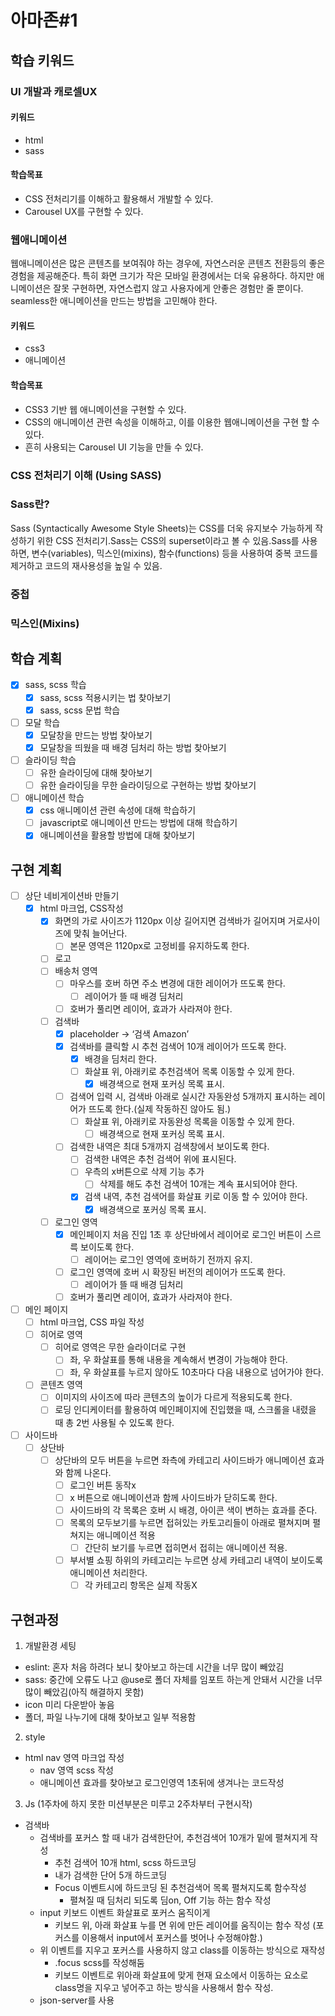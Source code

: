 # 아마존#1

## 학습 키워드

### **UI 개발과 캐로셀UX**

#### 키워드

- html
- sass

#### 학습목표

- CSS 전처리기를 이해하고 활용해서 개발할 수 있다.
- Carousel UX를 구현할 수 있다.

### 웹애니메이션

웹애니메이션은 많은 콘텐츠를 보여줘야 하는 경우에, 자연스러운 콘텐츠 전환등의 좋은 경험을 제공해준다.
특히 화면 크기가 작은 모바일 환경에서는 더욱 유용하다.
하지만 애니메이션은 잘못 구현하면, 자연스럽지 않고 사용자에게 안좋은 경험만 줄 뿐이다.
seamless한 애니메이션을 만드는 방법을 고민해야 한다.

#### 키워드

- css3
- 애니메이션

#### 학습목표

- CSS3 기반 웹 애니메이션을 구현할 수 있다.
- CSS의 애니메이션 관련 속성을 이해하고, 이를 이용한 웹애니메이션을 구현 할 수 있다.
- 흔히 사용되는 Carousel UI 기능을 만들 수 있다.

### **CSS 전처리기 이해 (Using SASS)**

### **Sass란?**

Sass (Syntactically Awesome Style Sheets)는 CSS를 더욱 유지보수 가능하게 작성하기 위한 CSS 전처리기.Sass는 CSS의 superset이라고 볼 수 있음.Sass를 사용하면, 변수(variables), 믹스인(mixins), 함수(functions) 등을 사용하여 중복 코드를 제거하고 코드의 재사용성을 높일 수 있음.

### 중첩

### 믹스인(Mixins)

## 학습 계획

- [x] sass, scss 학습
  - [x] sass, scss 적용시키는 법 찾아보기
  - [x] sass, scss 문법 학습
- [ ] 모달 학습
  - [x] 모달창을 만드는 방법 찾아보기
  - [x] 모달창을 띄웠을 때 배경 딤처리 하는 방법 찾아보기
- [ ] 슬라이딩 학습
  - [ ] 유한 슬라이딩에 대해 찾아보기
  - [ ] 유한 슬라이딩을 무한 슬라이딩으로 구현하는 방법 찾아보기
- [ ] 애니메이션 학습
  - [x] css 애니메이션 관련 속성에 대해 학습하기
  - [ ] javascript로 애니메이션 만드는 방법에 대해 학습하기
  - [x] 애니메이션을 활용할 방법에 대해 찾아보기

## 구현 계획

- [ ] 상단 네비게이션바 만들기
  - [x] html 마크업, CSS작성
    - [x] 화면의 가로 사이즈가 1120px 이상 길어지면 검색바가 길어지며 거로사이즈에 맞춰 늘어난다.
      - [ ] 본문 영역은 1120px로 고정비를 유지하도록 한다.
    - [ ] 로고
    - [ ] 배송처 영역
      - [ ] 마우스를 호버 하면 주소 변경에 대한 레이어가 뜨도록 한다.
        - [ ] 레이어가 뜰 때 배경 딤처리
      - [ ] 호버가 풀리면 레이어, 효과가 사라져야 한다.
    - [ ] 검색바
      - [x] placeholder → ‘검색 Amazon’
      - [x] 검색바를 클릭할 시 추천 검색어 10개 레이어가 뜨도록 한다.
        - [x] 배경을 딤처리 한다.
        - [ ] 화살표 위, 아래키로 추천검색어 목록 이동할 수 있게 한다.
          - [x] 배경색으로 현재 포커싱 목록 표시.
      - [ ] 검색어 입력 시, 검색바 아래로 실시간 자동완성 5개까지 표시하는 레이어가 뜨도록 한다.(실제 작동하진 않아도 됨.)
        - [ ] 화살표 위, 아래키로 자동완성 목록을 이동할 수 있게 한다.
          - [ ] 배경색으로 현재 포커싱 목록 표시.
      - [ ] 검색한 내역은 최대 5개까지 검색창에서 보이도록 한다.
        - [ ] 검색한 내역은 추천 검색어 위에 표시된다.
        - [ ] 우측의 x버튼으로 삭제 기능 추가
          - [ ] 삭제를 해도 추천 검색어 10개는 계속 표시되어야 한다.
        - [x] 검색 내역, 추천 검색어를 화살표 키로 이동 할 수 있어야 한다.
          - [x] 배경색으로 포커싱 목록 표시.
    - [ ] 로그인 영역
      - [x] 메인페이지 처음 진입 1초 후 상단바에서 레이어로 로그인 버튼이 스르륵 보이도록 한다.
        - [ ] 레이어는 로그인 영역에 호버하기 전까지 유지.
      - [ ] 로그인 영역에 호버 시 확장된 버전의 레이어가 뜨도록 한다.
        - [ ] 레이어가 뜰 때 배경 딤처리
      - [ ] 호버가 풀리면 레이어, 효과가 사라져야 한다.
- [ ] 메인 페이지
  - [ ] html 마크업, CSS 파일 작성
  - [ ] 히어로 영역
    - [ ] 히어로 영역은 무한 슬라이더로 구현
      - [ ] 좌, 우 화살표를 통해 내용을 계속해서 변경이 가능해야 한다.
      - [ ] 좌, 우 화살표를 누르지 않아도 10초마다 다음 내용으로 넘어가야 한다.
  - [ ] 콘텐츠 영역
    - [ ] 이미지의 사이즈에 따라 콘텐츠의 높이가 다르게 적용되도록 한다.
    - [ ] 로딩 인디케이터를 활용하여 메인페이지에 진입했을 때, 스크롤을 내렸을 때 총 2번 사용될 수 있도록 한다.
- [ ] 사이드바
  - [ ] 상단바
    - [ ] 상단바의 모두 버튼을 누르면 좌측에 카테고리 사이드바가 애니메이션 효과와 함께 나온다.
      - [ ] 로그인 버튼 동작x
      - [ ] x 버튼으로 애니메이션과 함께 사이드바가 닫히도록 한다.
      - [ ] 사이드바의 각 목록은 호버 시 배경, 아이콘 색이 변하는 효과를 준다.
      - [ ] 목록의 모두보기를 누르면 접혀있는 카토고리들이 아래로 펼쳐지며 펼쳐지는 애니메이션 적용
        - [ ] 간단히 보기를 누르면 접히면서 접히는 애니메이션 적용.
      - [ ] 부서별 쇼핑 하위의 카테고리는 누르면 상세 카테고리 내역이 보이도록 애니메이션 처리한다.
        - [ ] 각 카테고리 항목은 실제 작동X

## 구현과정

1. 개발환경 세팅

- eslint: 혼자 처음 하려다 보니 찾아보고 하는데 시간을 너무 많이 빼았김
- sass: 중간에 오류도 나고 @use로 폴더 자체를 임포트 하는게 안돼서 시간을 너무 많이 빼았김(아직 해결하지 못함)
- icon 미리 다운받아 놓음
- 폴더, 파일 나누기에 대해 찾아보고 일부 적용함

2. style

- html nav 영역 마크업 작성
  - nav 영역 scss 작성
  - 애니메이션 효과를 찾아보고 로그인영역 1초뒤에 생겨나는 코드작성

3. Js
   (1주차에 하지 못한 미션부분은 미루고 2주차부터 구현시작)

- 검색바
  - 검색바를 포커스 할 때 내가 검색한단어, 추천검색어 10개가 밑에 펼쳐지게 작성
    - 추천 검색어 10개 html, scss 하드코딩
    - 내가 검색한 단어 5개 하드코딩
    - Focus 이벤트시에 하드코딩 된 추천검색어 목록 펼쳐지도록 함수작성
      - 펼쳐질 때 딤처리 되도록 딤on, Off 기능 하는 함수 작성
  - input 키보드 이벤트 화살표로 포커스 움직이게
    - 키보드 위, 아래 화살표 누를 면 위에 만든 레이어를 움직이는 함수 작성
      (포커스를 이용해서 input에서 포커스를 벗어나 수정해야함.)
  - 위 이벤트를 지우고 포커스를 사용하지 않고 class를 이동하는 방식으로 재작성
    - .focus scss를 작성해둠
    - 키보드 이벤트로 위아래 화살표에 맞게 현재 요소에서 이동하는 요소로
      class명을 지우고 넣어주고 하는 방식을 사용해서 함수 작성.
  - json-server를 사용
